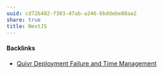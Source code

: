 ```yaml
---
uuid: cd72b482-f303-47ab-a246-6bddebe08aa2
share: true
title: NextJS
---
```

#### Backlinks

* [Quivr Deployment Failure and Time Management](/5f67da46-7c9e-493e-bd9d-7a95797638c1)